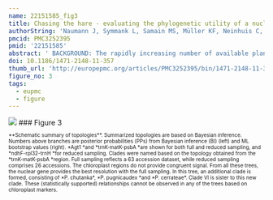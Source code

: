 ```yaml
---
name: 22151585_fig3
title: Chasing the hare - evaluating the phylogenetic utility of a nuclear single copy gene region at and below species level within the species rich group Peperomia (Piperaceae).
authorString: 'Naumann J, Symmank L, Samain MS, Müller KF, Neinhuis C, dePamphilis CW, Wanke S.'
pmcid: PMC3252395
pmid: '22151585'
abstract: ' BACKGROUND: The rapidly increasing number of available plant genomes opens up almost unlimited prospects for biology in general and molecular phylogenetics in particular. A recent study took advantage of this data and identified a set of nuclear genes that occur in single copy in multiple sequenced angiosperms. The present study is the first to apply genomic sequence of one of these low copy genes, agt1, as a phylogenetic marker for species-level phylogenetics. Its utility is compared to the performance of several coding and non-coding chloroplast loci that have been suggested as most applicable for this taxonomic level. As a model group, we chose Tildenia, a subgenus of Peperomia (Piperaceae), one of the largest plant genera. Relationships are particularly difficult to resolve within these species rich groups due to low levels of polymorphisms and fast or recent radiation. Therefore, Tildenia is a perfect test case for applying new phylogenetic tools. RESULTS: We show that the nuclear marker agt1, and in particular the agt1 introns, provide a significantly increased phylogenetic signal compared to chloroplast markers commonly used for low level phylogenetics. 25% of aligned characters from agt1 intron sequence are parsimony informative. In comparison, the introns and spacer of several common chloroplast markers (trnK intron, trnK-psbA spacer, ndhF-rpl32 spacer, rpl32-trnL spacer, psbA-trnH spacer) provide less than 10% parsimony informative characters. The agt1 dataset provides a deeper resolution than the chloroplast markers in Tildenia. CONCLUSIONS: Single (or very low) copy nuclear genes are of immense value in plant phylogenetics. Compared to other nuclear genes that are members of gene families of all sizes, lab effort, such as cloning, can be kept to a minimum. They also provide regions with different phylogenetic content deriving from coding and non-coding parts of different length. Thus, they can be applied to a wide range of taxonomic levels from family down to population level. As more plant genomes are sequenced, we will obtain increasingly precise information about which genes return to single copy most rapidly following gene duplication and may be most useful across a wide range of plant groups.'
doi: 10.1186/1471-2148-11-357
thumb_url: 'http://europepmc.org/articles/PMC3252395/bin/1471-2148-11-357-3.gif'
figure_no: 3
tags:
  - eupmc
  - figure
---
```

<img src='http://europepmc.org/articles/PMC3252395/bin/1471-2148-11-357-3.jpg' style='max-height: 300px'>
### Figure 3
<p style='font-size: 10px;'>**Schematic summary of topologies**. Summarized topologies are based on Bayesian inference. Numbers above branches are posterior probabilities (PPs) from Bayesian inference (BI) (left) and ML bootstrap values (right). *Agt1 *and *trnK-matK-psbA *are shown for both full and reduced sampling, and *ndhF-rpl32-trnH *for reduced sampling. Clades were named based on the topology obtained from the *trnK-matK-psbA *region. Full sampling reflects a 63 accession dataset, while reduced sampling comprises 26 accessions. The chloroplast regions do not provide congruent signal. From all these trees, the nuclear gene provides the best resolution with the full sampling. In this tree, an additional clade is formed, consisting of *P. chutanka*, *P. pugnicaudex *and *P. cerrateae*. Clade VI is sister to this new clade. These (statistically supported) relationships cannot be observed in any of the trees based on chloroplast markers.</p>